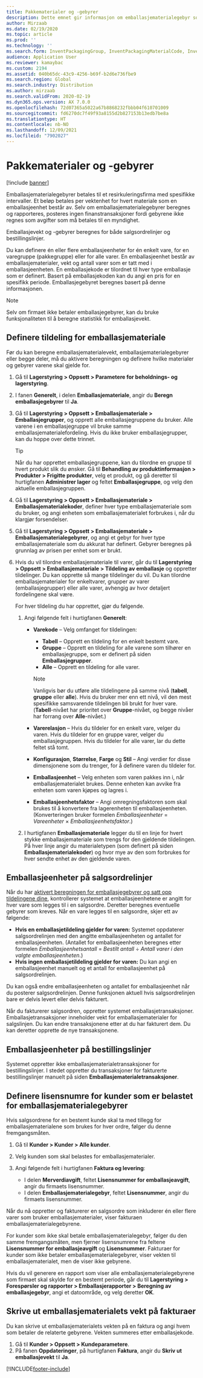 ```yaml
---
title: Pakkematerialer og -gebyrer
description: Dette emnet gir informasjon om emballasjematerialegebyr som betales til resirkuleringsfirmaer ved bestemte intervaller.
author: Mirzaab
ms.date: 02/19/2020
ms.topic: article
ms.prod: ''
ms.technology: ''
ms.search.form: InventPackagingGroup, InventPackagingMaterialCode, InventPackagingMaterialFee, InventPackagingMaterialTrans, InventPackagingMaterialTransPurch, InventPackagingUnit
audience: Application User
ms.reviewer: kamaybac
ms.custom: 2194
ms.assetid: 040b65dc-43c9-4256-b69f-b2d6e736fbe9
ms.search.region: Global
ms.search.industry: Distribution
ms.author: mirzaab
ms.search.validFrom: 2020-02-19
ms.dyn365.ops.version: AX 7.0.0
ms.openlocfilehash: 72d07365a5022a67b8868232fbbb04f610701009
ms.sourcegitcommit: fd6270dc7f49f93a8155d2b827153b13edb7be8a
ms.translationtype: HT
ms.contentlocale: nb-NO
ms.lasthandoff: 12/09/2021
ms.locfileid: "7902027"
---
```

# <a name="packing-materials-and-fees"></a>Pakkematerialer og -gebyrer

[!include [banner](../includes/banner.md)]

Emballasjematerialegebyrer betales til et resirkuleringsfirma med spesifikke intervaller. Et beløp betales per vektenhet for hvert materiale som en emballasjeenhet består av. Selv om emballasjematerialegebyrer beregnes og rapporteres, posteres ingen finanstransaksjoner fordi gebyrene ikke regnes som avgifter som må betales til en myndighet.

Emballasjevekt og -gebyrer beregnes for både salgsordrelinjer og bestillingslinjer.

Du kan definere én eller flere emballasjeenheter for én enkelt vare, for en varegruppe (pakkegruppe) eller for alle varer. En emballasjeenhet består av emballasjematerialer, vekt og antall varer som er tatt med i emballasjeenheten. En emballasjekode er tilordnet til hver type emballasje som er definert. Basert på emballasjekoden kan du angi en pris for en spesifikk periode. Emballasjegebyret beregnes basert på denne informasjonen.

> [!NOTE]
> Selv om firmaet ikke betaler emballasjegebyrer, kan du bruke funksjonaliteten til å beregne statistikk for emballasjevekt.

## <a name="set-up-packing-material-allocation"></a><a name="allocations"></a>Definere tildeling for emballasjemateriale

Før du kan beregne emballasjematerialevekt, emballasjematerialegebyrer eller begge deler, må du aktivere beregningen og definere hvilke materialer og gebyrer varene skal gjelde for.

1. Gå til **Lagerstyring \> Oppsett \> Parametere for beholdnings- og lagerstyring**.
1. I fanen **Generelt**, i delen **Emballasjemateriale**, angir du **Beregn emballasjegebyrer** til **Ja**.
1. Gå til **Lagerstyring \> Oppsett \> Emballasjemateriale \> Emballasjegrupper**, og opprett alle emballasjegruppene du bruker. Alle varene i en emballasjegruppe vil bruke samme emballasjematerialefordeling. Hvis du ikke bruker emballasjegrupper, kan du hoppe over dette trinnet.

    > [!TIP]
    > Når du har opprettet emballasjegruppene, kan du tilordne en gruppe til hvert produkt slik du ønsker. Gå til **Behandling av produktinformasjon \> Produkter \> Frigitte produkter**, velg et produkt, og gå deretter til hurtigfanen **Administrer lager** og feltet **Emballasjegruppe**, og velg den aktuelle emballasjegruppen.

1. Gå til **Lagerstyring \> Oppsett \> Emballasjemateriale \> Emballasjematerialekoder**, definer hver type emballasjemateriale som du bruker, og angi enheten som emballasjematerialet forbrukes i, når du klargjør forsendelser.
1. Gå til **Lagerstyring \> Oppsett \> Emballasjemateriale \> Emballasjematerialegebyrer**, og angi et gebyr for hver type emballasjemateriale som du akkurat har definert. Gebyrer beregnes på grunnlag av prisen per enhet som er brukt.
1. Hvis du vil tilordne emballasjemateriale til varer, går du til **Lagerstyring \> Oppsett \> Emballasjemateriale \> Tildeling av emballasje** og oppretter tildelinger. Du kan opprette så mange tildelinger du vil. Du kan tilordne emballasjematerialer for enkeltvarer, grupper av varer (emballasjegrupper) eller alle varer, avhengig av hvor detaljert fordelingene skal være.

    For hver tildeling du har opprettet, gjør du følgende.

    1. Angi følgende felt i hurtigfanen **Generelt**:

        - **Varekode** – Velg omfanget for tildelingen:

            - **Tabell** – Opprett en tildeling for en enkelt bestemt vare.
            - **Gruppe** – Opprett en tildeling for alle varene som tilhører en emballasjegruppe, som er definert på siden **Emballasjegrupper**.
            - **Alle** – Opprett en tildeling for alle varer.

            > [!NOTE]
            > Vanligvis bør du utføre alle tildelingene på samme nivå (**tabell**, **gruppe** eller **alle**). Hvis du bruker mer enn ett nivå, vil den mest spesifikke samsvarende tildelingen bli brukt for hver vare. (**Tabell**-nivået har prioritet over **Gruppe**-nivået, og begge nivåer har forrang over **Alle**-nivået.)

        - **Varerelasjon** – Hvis du tildeler for en enkelt vare, velger du varen. Hvis du tildeler for en gruppe varer, velger du emballasjegruppen. Hvis du tildeler for alle varer, lar du dette feltet stå tomt.
        - **Konfigurasjon**, **Størrelse**, **Farge** og **Stil** – Angi verdier for disse dimensjonene som du trenger, for å definere varen du tildeler for.
        - **Emballasjeenhet** – Velg enheten som varen pakkes inn i, når emballasjematerialet brukes. Denne enheten kan avvike fra enheten som varen kjøpes og lagres i.
        - **Emballasjeenhetsfaktor** – Angi omregningsfaktoren som skal brukes til å konvertere fra lagerenheten til emballasjeenheten. (Konverteringen bruker formelen *Emballasjeenheter* = *Vareenheter* × *Emballasjeenhetsfaktor*.)

    1. I hurtigfanen **Emballasjemateriale** legger du til en linje for hvert stykke emballasjemateriale som trengs for den gjeldende tildelingen. På hver linje angir du materialetypen (som definert på siden **Emballasjematerialekoder**) og hvor mye av den som forbrukes for hver sendte enhet av den gjeldende varen.

## <a name="packing-units-on-sales-order-lines"></a>Emballasjeenheter på salgsordrelinjer

Når du har [aktivert beregningen for emballasjegebyrer og satt opp tildelingene dine](#allocations), kontrollerer systemet at emballasjeenhetene er angitt for hver vare som legges til i en salgsordre. Deretter beregnes eventuelle gebyrer som kreves. Når en vare legges til en salgsordre, skjer ett av følgende:

- **Hvis en emballasjetildeling gjelder for varen:** Systemet oppdaterer salgsordrelinjen med den angitte emballasjeenheten og antallet for emballasjeenheten. (Antallet for emballasjeenheten beregnes etter formelen *Emballasjeenhetsantall* = *Bestilt antall* ÷ *Antall varer i den valgte emballasjeenheten*.)
- **Hvis ingen emballasjetildeling gjelder for varen:** Du kan angi en emballasjeenhet manuelt og et antall for emballasjeenhet på salgsordrelinjen.

Du kan også endre emballasjeenheten og antallet for emballasjeenhet når du posterer salgsordrelinjen. Denne funksjonen aktuell hvis salgsordrelinjen bare er delvis levert eller delvis fakturert.

Når du fakturerer salgsordren, oppretter systemet emballasjetransaksjoner. Emballasjetransaksjoner inneholder vekt for emballasjematerialer for salgslinjen. Du kan endre transaksjonene etter at du har fakturert dem. Du kan deretter opprette de nye transaksjonene.

## <a name="packing-units-on-purchase-order-lines"></a>Emballasjeenheter på bestillingslinjer

Systemet oppretter ikke emballasjematerialetransaksjoner for bestillingslinjer. I stedet oppretter du transaksjoner for fakturerte bestillingslinjer manuelt på siden **Emballasjematerialetransaksjoner**.

## <a name="set-up-license-numbers-for-customers-that-are-charged-packing-material-fees"></a>Definere lisensnumre for kunder som er belastet for emballasjematerialegebyrer

Hvis salgsordrene for en bestemt kunde skal ta med tillegg for emballasjematerialene som brukes for hver ordre, følger du denne fremgangsmåten.

1. Gå til **Kunder \> Kunder \> Alle kunder**.
1. Velg kunden som skal belastes for emballasjematerialer.
1. Angi følgende felt i hurtigfanen **Faktura og levering**:

    - I delen **Merverdiavgift**, feltet **Lisensnummer for emballasjeavgift**, angir du firmaets lisensnummer.
    - I delen **Emballasjematerialegebyr**, feltet **Lisensnummer**, angir du firmaets lisensnummer.

Når du nå oppretter og fakturerer en salgsordre som inkluderer én eller flere varer som bruker emballasjematerialer, viser fakturaen emballasjematerialegebyrene.

For kunder som ikke skal betale emballasjematerialegebyr, følger du den samme fremgangsmåten, men fjerner lisensnumrene fra feltene **Lisensnummer for emballasjeavgift** og **Lisensnummer**. Fakturaer for kunder som ikke betaler emballasjematerialegebyrer, viser vekten til emballasjematerialet, men de viser ikke gebyrene.

Hvis du vil generere en rapport som viser alle emballasjematerialegebyrene som firmaet skal skylde for en bestemt periode, går du til **Lagerstyring \> Forespørsler og rapporter \> Emballasjerapporter \> Beregning av emballasjegebyr**, angi et datoområde, og velg deretter **OK**.

## <a name="print-packing-material-weights-on-invoices"></a>Skrive ut emballasjematerialets vekt på fakturaer

Du kan skrive ut emballasjematerialets vekten på en faktura og angi hvem som betaler de relaterte gebyrene. Vekten summeres etter emballasjekode.

1. Gå til **Kunder \> Oppsett \> Kundeparametere**.
1. På fanen **Oppdateringer**, på hurtigfanen **Faktura**, angir du **Skriv ut emballasjevekt** til **Ja**.


[!INCLUDE[footer-include](../../includes/footer-banner.md)]